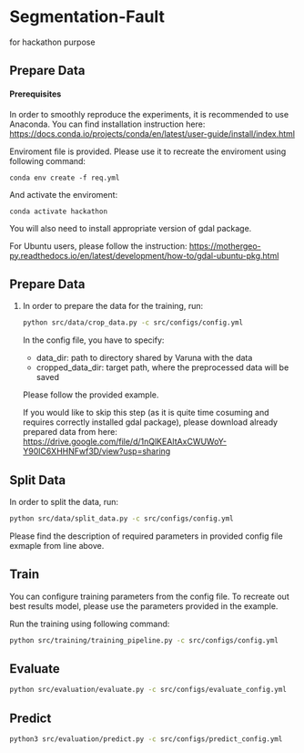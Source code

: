 # Segmentation-Fault
for hackathon purpose

## Prepare Data

#### Prerequisites
In order to smoothly reproduce the experiments, it is recommended to use Anaconda.
You can find installation instruction here:
https://docs.conda.io/projects/conda/en/latest/user-guide/install/index.html

Enviroment file is provided. Please use it to recreate the enviroment using following command:
``` 
conda env create -f req.yml
```
And activate the enviroment:
``` 
conda activate hackathon
```
You will also need to install appropriate version of gdal package.

For Ubuntu users, please follow the instruction:
https://mothergeo-py.readthedocs.io/en/latest/development/how-to/gdal-ubuntu-pkg.html



## Prepare Data
1. In order to prepare the data for the training, run:
    ```bash
    python src/data/crop_data.py -c src/configs/config.yml
    ```
    In the config file, you have to specify:
    - data_dir: path to directory shared by Varuna with the data
    - cropped_data_dir: target path, where the preprocessed data will be saved
  
    Please follow the provided example.

    If you would like to skip this step (as it is quite time cosuming and requires correctly installed gdal package), please download already prepared data from here:
    https://drive.google.com/file/d/1nQlKEAItAxCWUWoY-Y90lC6XHHNFwf3D/view?usp=sharing


## Split Data

In order to split the data, run:

```bash
python src/data/split_data.py -c src/configs/config.yml
```

  Please find the description of required parameters in provided config file exmaple from line above.

## Train

You can configure training parameters from the config file. To recreate out best results model, please use the parameters provided in the example.

Run the training using following command:

```bash
python src/training/training_pipeline.py -c src/configs/config.yml
```

## Evaluate
```bash
python src/evaluation/evaluate.py -c src/configs/evaluate_config.yml
```

## Predict
```bash
python3 src/evaluation/predict.py -c src/configs/predict_config.yml
```